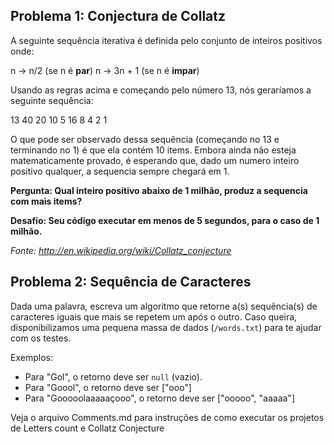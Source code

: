 ## Problema 1: Conjectura de Collatz

A seguinte sequência iterativa é definida pelo conjunto de inteiros positivos onde:

n -> n/2 (se n é **par**)
n -> 3n + 1 (se n é **impar**)

Usando as regras acima e começando pelo número 13, nós geraríamos a seguinte sequência:

13 40 20 10 5 16 8 4 2 1

O que pode ser observado dessa sequência (começando no 13 e terminando no 1) é que ela contém 10 items. Embora ainda não esteja matematicamente provado, é esperando que, dado um numero inteiro positivo qualquer, a sequencia sempre chegará em 1.

**Pergunta: Qual inteiro positivo abaixo de 1 milhão, produz a sequencia com mais items?**

**Desafio: Seu código executar em menos de 5 segundos, para o caso de 1 milhão.**

_Fonte: http://en.wikipedia.org/wiki/Collatz_conjecture_

## Problema 2: Sequência de Caracteres

Dada uma palavra, escreva um algoritmo que retorne a(s) sequência(s) de caracteres iguais que mais se repetem um após o outro. Caso queira, disponibilizamos uma pequena massa de dados (`/words.txt`) para te ajudar com os testes.

Exemplos:

* Para "Gol", o retorno deve ser `null` (vazio).
* Para "Goool", o retorno deve ser ["ooo"]
* Para "Gooooolaaaaaçooo", o retorno deve ser ["ooooo", "aaaaa"]

Veja o arquivo Comments.md para instruções de como executar os projetos de Letters count e Collatz Conjecture
